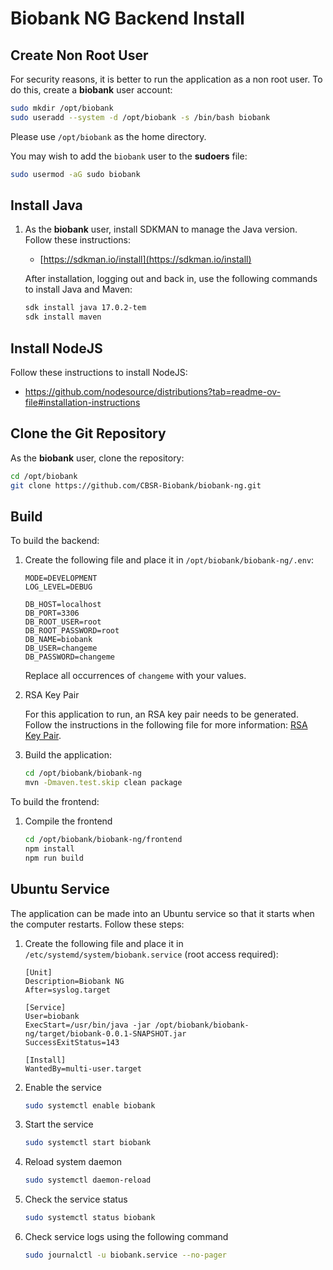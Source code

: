# Biobank NG Backend Install

## Create Non Root User

For security reasons, it is better to run the application as a non root user. To do this, create a **biobank** user account:

```sh
sudo mkdir /opt/biobank
sudo useradd --system -d /opt/biobank -s /bin/bash biobank
```

Please use `/opt/biobank` as the home directory.

You may wish to add the `biobank` user to the **sudoers** file:

```sh
sudo usermod -aG sudo biobank
```

## Install Java

1. As the **biobank** user, install SDKMAN to manage the Java version. Follow these instructions:

    * [https://sdkman.io/install](https://sdkman.io/install)

    After installation, logging out and back in, use the following commands to install Java and Maven:

    ```sh
    sdk install java 17.0.2-tem
    sdk install maven
    ```

## Install NodeJS

Follow these instructions to install NodeJS:

* https://github.com/nodesource/distributions?tab=readme-ov-file#installation-instructions

## Clone the Git Repository

As the **biobank** user, clone the repository:

```sh
cd /opt/biobank
git clone https://github.com/CBSR-Biobank/biobank-ng.git
```

## Build

To build the backend:

1. Create the following file and place it in `/opt/biobank/biobank-ng/.env`:

    ```
    MODE=DEVELOPMENT
    LOG_LEVEL=DEBUG

    DB_HOST=localhost
    DB_PORT=3306
    DB_ROOT_USER=root
    DB_ROOT_PASSWORD=root
    DB_NAME=biobank
    DB_USER=changeme
    DB_PASSWORD=changeme
    ```

    Replace all occurrences of `changeme` with your values.

1. RSA Key Pair

    For this application to run, an RSA key pair needs to be generated. Follow the instructions in the
    following file for more information: [RSA Key Pair](../src/main/resources/certs/README.md).

1. Build the application:

    ```sh
    cd /opt/biobank/biobank-ng
    mvn -Dmaven.test.skip clean package
    ```

To build the frontend:

1. Compile the frontend

    ```sh
    cd /opt/biobank/biobank-ng/frontend
    npm install
    npm run build
    ```

## Ubuntu Service

The application can be made into an Ubuntu service so that it starts when the computer restarts. Follow these steps:

1. Create the following file and place it in `/etc/systemd/system/biobank.service` (root access required):

    ```
    [Unit]
    Description=Biobank NG
    After=syslog.target

    [Service]
    User=biobank
    ExecStart=/usr/bin/java -jar /opt/biobank/biobank-ng/target/biobank-0.0.1-SNAPSHOT.jar
    SuccessExitStatus=143

    [Install]
    WantedBy=multi-user.target
    ```
1. Enable the service

    ```sh
    sudo systemctl enable biobank
    ```

1. Start the service

    ```sh
    sudo systemctl start biobank
    ```
1. Reload system daemon

    ```sh
    sudo systemctl daemon-reload
    ```

1. Check the service status

    ```sh
    sudo systemctl status biobank
    ```

1. Check service logs using the following command

    ```sh
    sudo journalctl -u biobank.service --no-pager
    ```
